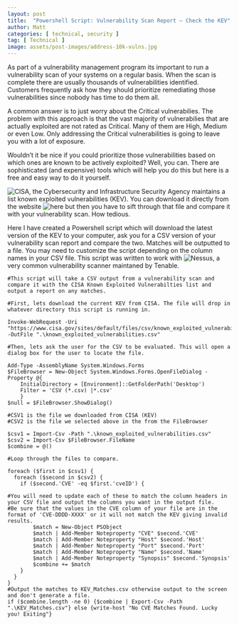 ```yaml
---
layout: post
title:  "Powershell Script: Vulnerability Scan Report — Check the KEV"
author: Matt
categories: [ technical, security ]
tag: [ Technical ]
image: assets/post-images/address-10k-vulns.jpg
---
```



As part of a vulnerability management program its important to run a vulnerability scan of your systems on a regular basis. When the scan is complete there are usually thousands of vulnerabilities identified. Customers frequently ask how they should prioritize remediating those vulnerabilities since nobody has time to do them all.

A common answer is to just worry about the Critical vulnerabilies. The problem with this approach is that the vast majority of vulnerabilies that are actually exploited are not rated as Critical. Many of them are High, Medium or even Low. Only addressing the Critical vulnerabilities is going to leave you with a lot of exposure.

Wouldn’t it be nice if you could prioritize those vulnerabilities based on which ones are known to be actively exploited? Well, you can. There are sophisticated (and expensive) tools which will help you do this but here is a free and easy way to do it yourself.

![CISA](https://www.cisa.gov "CISA"), the Cybersecurity and Infrastructure Security Agency maintains a list known exploited vulnerabilities (KEV). You can download it directly from the website ![here](https://www.cisa.gov/known-exploited-vulnerabilities-catalog "KEV") but then you have to sift through that file and compare it with your vulnerability scan. How tedious.

Here I have created a Powershell script which will download the latest version of the KEV to your computer, ask you for a CSV version of your vulnerability scan report and compare the two. Matches will be outputted to a file. You may need to customize the script depending on the column names in your CSV file. This script was written to work with ![Nessus](https://www.tenable.com/products/nessus "Nessus"), a very common vulnerability scanner maintaned by Tenable.

```
#This script will take a CSV output from a vulnerability scan and compare it with the CISA Known Exploited Vulnerabilties list and output a report on any matches.

#First, lets download the current KEV from CISA. The file will drop in whatever directory this script is running in.

Invoke-WebRequest -Uri "https://www.cisa.gov/sites/default/files/csv/known_exploited_vulnerabilities.csv" -OutFile ".\known_exploited_vulnerabilities.csv"

#Then, lets ask the user for the CSV to be evaluated. This will open a dialog box for the user to locate the file.

Add-Type -AssemblyName System.Windows.Forms
$FileBrowser = New-Object System.Windows.Forms.OpenFileDialog -Property @{
    InitialDirectory = [Environment]::GetFolderPath('Desktop') 
    Filter = 'CSV (*.csv) |*.csv'
    }
$null = $FileBrowser.ShowDialog()

#CSV1 is the file we downloaded from CISA (KEV)
#CSV2 is the file we selected above in the from the FileBrowser

$csv1 = Import-Csv -Path ".\known_exploited_vulnerabilities.csv"
$csv2 = Import-Csv $FileBrowser.FileName
$combine = @()

#Loop through the files to compare.

foreach ($first in $csv1) {
  foreach ($second in $csv2) {
    if ($second.'CVE' -eq $first.'cveID') {

#You will need to update each of these to match the column headers in your CSV file and output the columns you want in the output file. 
#Be sure that the values in the CVE column of your file are in the format of 'CVE-DDDD-XXXX' or it will not match the KEV giving invalid results. 
        $match = New-Object PSObject
        $match | Add-Member Noteproperty "CVE" $second.'CVE'
        $match | Add-Member Noteproperty "Host" $second.'Host'
        $match | Add-Member Noteproperty "Port" $second.'Port'
        $match | Add-Member Noteproperty "Name" $second.'Name'
        $match | Add-Member Noteproperty "Synopsis" $second.'Synopsis'
        $combine += $match
    }
  }
}
#Output the matches to KEV_Matches.csv otherwise output to the screen and don't generate a file.
if ($combine.length -ne 0) {$combine | Export-Csv -Path ".\KEV_Matches.csv"} else {write-host "No CVE Matches Found. Lucky you! Exiting"}
```